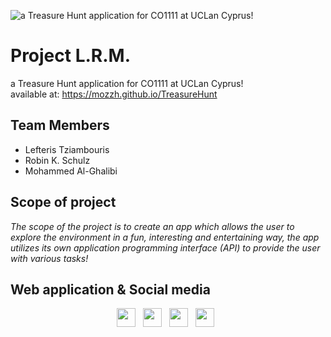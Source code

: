 ![a Treasure Hunt application for CO1111 at UCLan Cyprus!](https://cdn.discordapp.com/attachments/653348420156653581/817072251064942632/Xenon_2.gif)


#  Project L.R.M.
a Treasure Hunt application for CO1111 at UCLan Cyprus!
<br>
available at: https://mozzh.github.io/TreasureHunt

## Team Members

- Lefteris Tziambouris
-  Robin K. Schulz
 - Mohammed Al-Ghalibi



## Scope of project

*The scope of the project is to create an app which allows the user to explore the environment in a fun, interesting and entertaining way, the app utilizes its own application programming interface (API) to provide the user with various tasks!*

## Web application & Social media

<p align='center'>
<a href="https://wolfdud3.github.io/CO1111_assignment/"><img height="30" src="https://cdn.discordapp.com/attachments/653348420156653581/817088625900257310/ApplicationFrameHost_tuDMbeASgE-removebg-preview.png"></a>&nbsp;&nbsp;
<a href="https://twitter.com/ProjectLRM"><img height="30" src="https://cdn.discordapp.com/attachments/653348420156653581/817086143010439188/ApplicationFrameHost_4ywMHgVtHZ-removebg-preview.png"></a>&nbsp;&nbsp;
<a href="https://www.instagram.com/projectlrm/"><img height="30" src="https://cdn.discordapp.com/attachments/653348420156653581/817086140951691304/ApplicationFrameHost_P454MEgx3q-removebg-preview.png"></a>&nbsp;&nbsp;
<a href="https://www.youtube.com/channel/UCKZ5SiUPAIZLULCkRCd5qGA"><img height="30" src="https://cdn.discordapp.com/attachments/653348420156653581/817086139265056798/ApplicationFrameHost_wnPotwHKBI-removebg-preview.png"></a>&nbsp;&nbsp;
</p>
